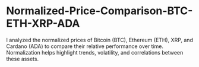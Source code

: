 # Normalized-Price-Comparison-BTC-ETH-XRP-ADA
I analyzed the normalized prices of Bitcoin (BTC), Ethereum (ETH), XRP, and Cardano (ADA) to compare their relative performance over time. Normalization helps highlight trends, volatility, and correlations between these assets.
